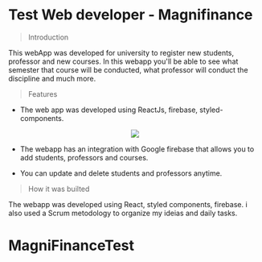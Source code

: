 # Test Web developer - Magnifinance

> Introduction


This webApp was developed for university to register new students, professor and new courses.
In this webapp you'll be able to see what semester that course will be conducted, what professor will conduct the discipline and much more.


>Features

* The web app was developed using ReactJs, firebase, styled-components.
<p align="center">
    <img src="https://skillicons.dev/icons?i=react,firebase,styledcomponents" />
  <a href="https://skillicons.dev">
  </a>
</p>

* The webapp has an integration with Google firebase that allows you to add students, professors and courses.

* You can update and delete students and professors anytime.

>How it was builted

The webapp was developed using React, styled components, firebase.
i also used a Scrum metodology to organize my ideias and daily tasks.

# MagniFinanceTest
